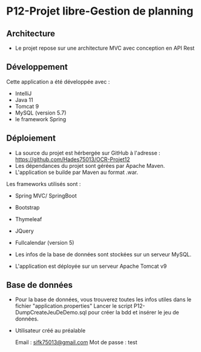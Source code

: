 # P12-Projet libre-Gestion de planning


## Architecture 

- Le projet repose sur une architecture MVC avec conception en API Rest 

## Développement

Cette application a été développée avec :
- IntelliJ
- Java 11
- Tomcat 9
- MySQL (version 5.7)
- le framework Spring 


## Déploiement

* La source du projet est hérbergée sur GitHub à l'adresse : https://github.com/Hades75013/OCR-Projet12
* Les dépendances du projet sont gérées par Apache Maven.
* L'application se builde par Maven au format .war.

Les frameworks utilisés sont : 
* Spring MVC/ SpringBoot
* Bootstrap
* Thymeleaf
* JQuery
* Fullcalendar (version 5)

* Les infos de la base de données sont stockées sur un serveur MySQL.
* L'application est déployée sur un serveur Apache Tomcat v9


## Base de données

* Pour la base de données, vous trouverez toutes les infos utiles dans le fichier "application.properties"
  Lancer le script P12-DumpCreateJeuDeDemo.sql pour créer la bdd et insérer le jeu de données.
  
* Utilisateur créé au préalable  
 
  Email : sifk75013@gmail.com
  Mot de passe : test
